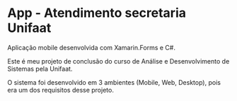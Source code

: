 # App - Atendimento secretaria Unifaat
Aplicação mobile desenvolvida com Xamarin.Forms e C#. 

Este é meu projeto de conclusão do curso de Análise e Desenvolvimento de Sistemas pela Unifaat.

O sistema foi desenvolvido em 3 ambientes (Mobile, Web, Desktop), pois era um dos requisitos desse projeto.



